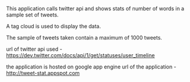This application calls twitter api and 
shows stats of number of words in a sample set of tweets.

A tag cloud is used to display the data.

The sample of tweets taken contain a maximum of 1000 tweets.

url of twitter api used - https://dev.twitter.com/docs/api/1/get/statuses/user_timeline

the application is hosted on google app engine 
url of the application - http://tweet-stat.appspot.com

